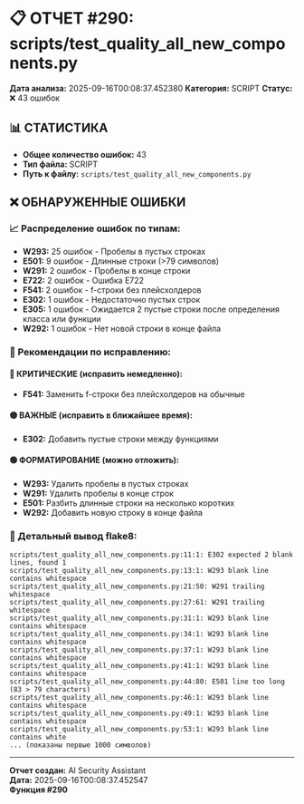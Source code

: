 # 📋 ОТЧЕТ #290: scripts/test_quality_all_new_components.py

**Дата анализа:** 2025-09-16T00:08:37.452380
**Категория:** SCRIPT
**Статус:** ❌ 43 ошибок

## 📊 СТАТИСТИКА

- **Общее количество ошибок:** 43
- **Тип файла:** SCRIPT
- **Путь к файлу:** `scripts/test_quality_all_new_components.py`

## ❌ ОБНАРУЖЕННЫЕ ОШИБКИ

### 📈 Распределение ошибок по типам:

- **W293:** 25 ошибок - Пробелы в пустых строках
- **E501:** 9 ошибок - Длинные строки (>79 символов)
- **W291:** 2 ошибок - Пробелы в конце строки
- **E722:** 2 ошибок - Ошибка E722
- **F541:** 2 ошибок - f-строки без плейсхолдеров
- **E302:** 1 ошибок - Недостаточно пустых строк
- **E305:** 1 ошибок - Ожидается 2 пустые строки после определения класса или функции
- **W292:** 1 ошибок - Нет новой строки в конце файла

### 🎯 Рекомендации по исправлению:

#### 🔴 КРИТИЧЕСКИЕ (исправить немедленно):
- **F541:** Заменить f-строки без плейсхолдеров на обычные

#### 🟡 ВАЖНЫЕ (исправить в ближайшее время):
- **E302:** Добавить пустые строки между функциями

#### 🟢 ФОРМАТИРОВАНИЕ (можно отложить):
- **W293:** Удалить пробелы в пустых строках
- **W291:** Удалить пробелы в конце строк
- **E501:** Разбить длинные строки на несколько коротких
- **W292:** Добавить новую строку в конце файла

### 📝 Детальный вывод flake8:

```
scripts/test_quality_all_new_components.py:11:1: E302 expected 2 blank lines, found 1
scripts/test_quality_all_new_components.py:13:1: W293 blank line contains whitespace
scripts/test_quality_all_new_components.py:21:50: W291 trailing whitespace
scripts/test_quality_all_new_components.py:27:61: W291 trailing whitespace
scripts/test_quality_all_new_components.py:31:1: W293 blank line contains whitespace
scripts/test_quality_all_new_components.py:34:1: W293 blank line contains whitespace
scripts/test_quality_all_new_components.py:37:1: W293 blank line contains whitespace
scripts/test_quality_all_new_components.py:41:1: W293 blank line contains whitespace
scripts/test_quality_all_new_components.py:44:80: E501 line too long (83 > 79 characters)
scripts/test_quality_all_new_components.py:46:1: W293 blank line contains whitespace
scripts/test_quality_all_new_components.py:49:1: W293 blank line contains whitespace
scripts/test_quality_all_new_components.py:53:1: W293 blank line contains white
... (показаны первые 1000 символов)
```

---
**Отчет создан:** AI Security Assistant  
**Дата:** 2025-09-16T00:08:37.452547  
**Функция #290**
